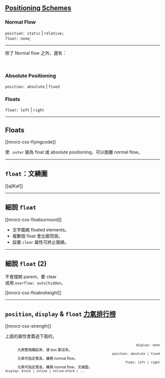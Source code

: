 [Positioning Schemes](https://www.w3.org/TR/css-position-3/#pos-sch)
---------------------

### Normal Flow

`position: static` | `relative;`<br>
`float: none`;

- - -

除了 Normal flow 之外，還有：

<br>

### Absolute Positioning

`position: absolute` | `fixed`

<div class="fragment grow">
<h3>Floats</h3>

`float: left` | `right`
</div>

---

Floats
------------------

[[mrorz-css-flyingcode]]

使 `.outer` 變為 float 或 absolute positioning，可以脫離 normal flow。

---

`float`：文繞圖
-----

[[ajIKaf]]

---

細說 `float`
----------------------

[[mrorz-css-floatsurround]]

- 文字圍繞 floated elements。
- 複數個 float 會比鄰而居。
- 設置 `clear` 屬性可終止圍繞。

---

細說 `float` (2)
----------------------
不會撐開 parent，要 clear <br>或用 `overflow: auto|hidden`。

[[mrorz-css-floatnoheight]]

---

`position`, `display` & `float` [力氣排行榜](https://www.w3.org/TR/css-position-3/#dis-pos-flo)
--------

[[mrorz-css-strength]]

<p>上面的屬性會蓋過下面的。</p>
<small>
<dl class="row">
  <dt class="span3" style="text-align: right;"><code>display: none</code></dt>
  <dd class="span3" style="text-align: left;">元素整個藏起來，連 box 都沒有。</dd>
  <dt class="span3" style="text-align: right;"><code>position: absolute | fixed</code></dt>
  <dd class="span3" style="text-align: left;">元素可指定寬高，離開 normal flow。</dd>
  <dt class="span3" style="text-align: right;"><code>float: left | right</code></dt>
  <dd class="span3" style="text-align: left;">元素可指定寬高，離開 normal flow，文繞圖。</dd>
  <dt class="span6"><code>display: block | inline | inline-block | ...</code></dt>
</dl>
</small>
